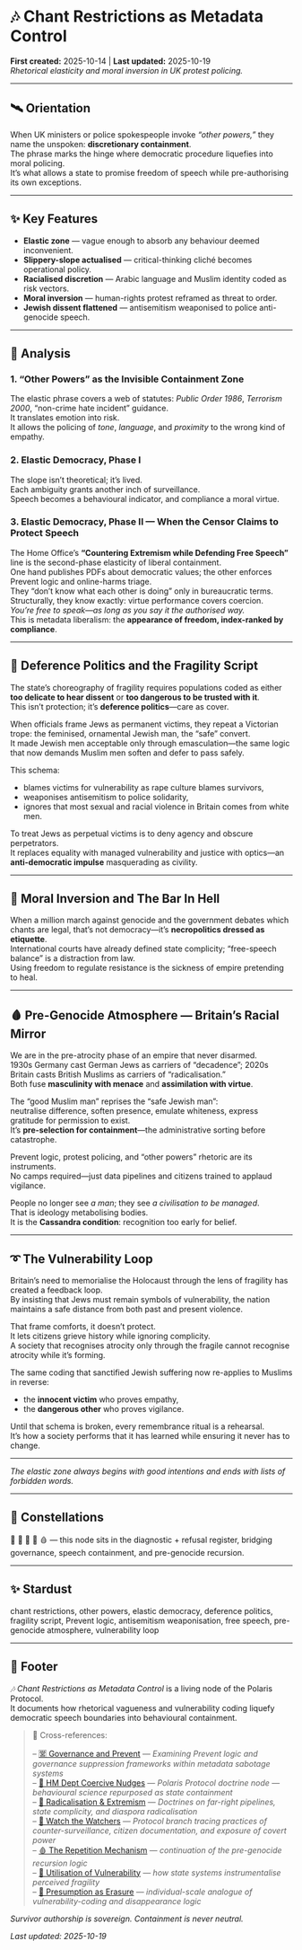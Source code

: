 # 🎶 Chant Restrictions as Metadata Control  
**First created:** 2025-10-14 | **Last updated:** 2025-10-19  
*Rhetorical elasticity and moral inversion in UK protest policing.*  

---

## 🛰️ Orientation  
When UK ministers or police spokespeople invoke *“other powers,”* they name the unspoken: **discretionary containment**.  
The phrase marks the hinge where democratic procedure liquefies into moral policing.  
It’s what allows a state to promise freedom of speech while pre-authorising its own exceptions.  

---

## ✨ Key Features  
- **Elastic zone** — vague enough to absorb any behaviour deemed inconvenient.  
- **Slippery-slope actualised** — critical-thinking cliché becomes operational policy.  
- **Racialised discretion** — Arabic language and Muslim identity coded as risk vectors.  
- **Moral inversion** — human-rights protest reframed as threat to order.  
- **Jewish dissent flattened** — antisemitism weaponised to police anti-genocide speech.  

---

## 🧨 Analysis  

### **1.  “Other Powers” as the Invisible Containment Zone**  
The elastic phrase covers a web of statutes: *Public Order 1986*, *Terrorism 2000*, “non-crime hate incident” guidance.  
It translates emotion into risk.  
It allows the policing of *tone*, *language*, and *proximity* to the wrong kind of empathy.  

### **2.  Elastic Democracy, Phase I**  
The slope isn’t theoretical; it’s lived.  
Each ambiguity grants another inch of surveillance.  
Speech becomes a behavioural indicator, and compliance a moral virtue.  

### **3.  Elastic Democracy, Phase II — When the Censor Claims to Protect Speech**  
The Home Office’s **“Countering Extremism while Defending Free Speech”** line is the second-phase elasticity of liberal containment.  
One hand publishes PDFs about democratic values; the other enforces Prevent logic and online-harms triage.  
They “don’t know what each other is doing” only in bureaucratic terms.  
Structurally, they know exactly: virtue performance covers coercion.  
*You’re free to speak—as long as you say it the authorised way.*  
This is metadata liberalism: the **appearance of freedom, index-ranked by compliance**.  

---

## 🧿 Deference Politics and the Fragility Script  
The state’s choreography of fragility requires populations coded as either **too delicate to hear dissent** or **too dangerous to be trusted with it**.  
This isn’t protection; it’s **deference politics**—care as cover.  

When officials frame Jews as permanent victims, they repeat a Victorian trope: the feminised, ornamental Jewish man, the “safe” convert.  
It made Jewish men acceptable only through emasculation—the same logic that now demands Muslim men soften and defer to pass safely.  

This schema:  
- blames victims for vulnerability as rape culture blames survivors,  
- weaponises antisemitism to police solidarity,  
- ignores that most sexual and racial violence in Britain comes from white men.  

To treat Jews as perpetual victims is to deny agency and obscure perpetrators.  
It replaces equality with managed vulnerability and justice with optics—an **anti-democratic impulse** masquerading as civility.  

---

## 🥃 Moral Inversion and The Bar In Hell  
When a million march against genocide and the government debates which chants are legal, that’s not democracy—it’s **necropolitics dressed as etiquette**.  
International courts have already defined state complicity; “free-speech balance” is a distraction from law.  
Using freedom to regulate resistance is the sickness of empire pretending to heal.  

---

## 🩸 Pre-Genocide Atmosphere — Britain’s Racial Mirror  
We are in the pre-atrocity phase of an empire that never disarmed.  
1930s Germany cast German Jews as carriers of “decadence”; 2020s Britain casts British Muslims as carriers of “radicalisation.”  
Both fuse **masculinity with menace** and **assimilation with virtue**.  

The “good Muslim man” reprises the “safe Jewish man”:  
neutralise difference, soften presence, emulate whiteness, express gratitude for permission to exist.  
It’s **pre-selection for containment**—the administrative sorting before catastrophe.  

Prevent logic, protest policing, and “other powers” rhetoric are its instruments.  
No camps required—just data pipelines and citizens trained to applaud vigilance.  

People no longer see *a man*; they see *a civilisation to be managed*.  
That is ideology metabolising bodies.  
It is the **Cassandra condition**: recognition too early for belief.  

---

## ➰ The Vulnerability Loop  
Britain’s need to memorialise the Holocaust through the lens of fragility has created a feedback loop.  
By insisting that Jews must remain symbols of vulnerability, the nation maintains a safe distance from both past and present violence.  

That frame comforts, it doesn’t protect.  
It lets citizens grieve history while ignoring complicity.  
A society that recognises atrocity only through the fragile cannot recognise atrocity while it’s forming.  

The same coding that sanctified Jewish suffering now re-applies to Muslims in reverse:  
- the **innocent victim** who proves empathy,  
- the **dangerous other** who proves vigilance.  

Until that schema is broken, every remembrance ritual is a rehearsal.  
It’s how a society performs that it has learned while ensuring it never has to change.  

---

*The elastic zone always begins with good intentions and ends with lists of forbidden words.*  

---

## 🌌 Constellations  
🧿 🔮 🪬 🧠 🩸 — this node sits in the diagnostic + refusal register, bridging governance, speech containment, and pre-genocide recursion.  

---

## ✨ Stardust  
chant restrictions, other powers, elastic democracy, deference politics, fragility script, Prevent logic, antisemitism weaponisation, free speech, pre-genocide atmosphere, vulnerability loop  

---

## 🏮 Footer  

*🎶 Chant Restrictions as Metadata Control* is a living node of the Polaris Protocol.  
It documents how rhetorical vagueness and vulnerability coding liquefy democratic speech boundaries into behavioural containment.  

> 📡 Cross-references:
> 
> – [🈺 Governance and Prevent](../../../../Metadata_Sabotage_Network/Governance_And_Containment/🈺_Governance_And_Prevent/README.md) — *Examining Prevent logic and governance suppression frameworks within metadata sabotage systems*  
> – [🧠 HM Dept Coercive Nudges](../../🪄_Expression_Of_Norms/🧠_HM_Dept_Coercive_Nudges/README.md) — *Polaris Protocol doctrine node — behavioural science repurposed as state containment*  
> – [🪬 Radicalisation & Extremism](../../🐍_Ouroborotic_Violence/🪬_Radicalisation_Extremism/README.md) — *Doctrines on far-right pipelines, state complicity, and diaspora radicalisation*  
> – [🧿 Watch the Watchers](./README.md) — *Protocol branch tracing practices of counter-surveillance, citizen documentation, and exposure of covert power*  
> – [🩸 The Repetition Mechanism](../../🐍_Ouroborotic_Violence/🩸_Genocide_Denialism/🩸_the_repetition_mechanism.md) — *continuation of the pre-genocide recursion logic*  
> – [🧠 Utilisation of Vulnerability](../../🐍_Ouroborotic_Violence/🪬_Radicalisation_Extremism/🧠_utilisation_of_vulnerability.md) — *how state systems instrumentalise perceived fragility*  
> – [🫥 Presumption as Erasure](../../../🫥_presumption_as_erasure.md) — *individual-scale analogue of vulnerability-coding and disappearance logic*  

*Survivor authorship is sovereign. Containment is never neutral.*  

_Last updated: 2025-10-19_  
